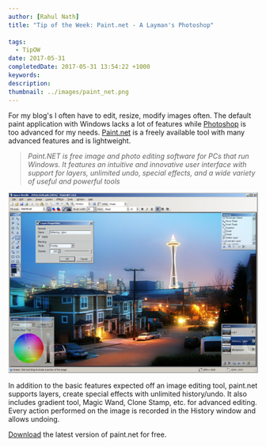 ```yaml
---
author: [Rahul Nath]
title: "Tip of the Week: Paint.net - A Layman's Photoshop"
  
tags:
  - TipOW
date: 2017-05-31
completedDate: 2017-05-31 13:54:22 +1000
keywords:
description:
thumbnail: ../images/paint_net.png
---
```


For my blog's I often have to edit, resize, modify images often. The default paint application with Windows lacks a lot of features while [Photoshop](http://www.adobe.com/au/products/photoshop.html) is too advanced for my needs. [Paint.net](https://www.getpaint.net/index.html) is a freely available tool with many advanced features and is lightweight.

> _Paint.NET is free image and photo editing software for PCs that run Windows. It features an intuitive and innovative user interface with support for layers, unlimited undo, special effects, and a wide variety of useful and powerful tools_

<a href="https://www.getpaint.net/screenshots.html">
<img src= "../images/pain_net_screen.png" alt="Paint.Net" class="center" />
</a>

In addition to the basic features expected off an image editing tool, paint.net supports layers, create special effects with unlimited history/undo. It also includes gradient tool, Magic Wand, Clone Stamp, etc. for advanced editing. Every action performed on the image is recorded in the History window and allows undoing.

[Download](https://www.getpaint.net/download.html) the latest version of paint.net for free.
